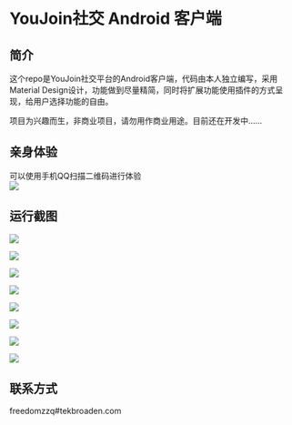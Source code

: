 # YouJoin社交 Android 客户端
## 简介
这个repo是YouJoin社交平台的Android客户端，代码由本人独立编写，采用Material Design设计，功能做到尽量精简，同时将扩展功能使用插件的方式呈现，给用户选择功能的自由。  
  
项目为兴趣而生，非商业项目，请勿用作商业用途。目前还在开发中……  
## 亲身体验
可以使用手机QQ扫描二维码进行体验  
![](http://7vzrj0.com1.z0.glb.clouddn.com/QQ%E5%9B%BE%E7%89%8720160107103114.png)  
## 运行截图
![](http://7vzrj0.com1.z0.glb.clouddn.com/Screenshot_2016-01-06-16-48-34.png?imageView/2/w/400)  
  
![](http://7vzrj0.com1.z0.glb.clouddn.com/Screenshot_2016-01-06-16-48-45.png?imageView/2/w/400)  
  
![](http://7vzrj0.com1.z0.glb.clouddn.com/Screenshot_2016-01-06-16-49-07.png?imageView/2/w/400)  
  
![](http://7vzrj0.com1.z0.glb.clouddn.com/Screenshot_2016-01-06-16-49-40.png?imageView/2/w/400)  
  
![](http://7vzrj0.com1.z0.glb.clouddn.com/Screenshot_2016-01-06-16-50-51.png?imageView/2/w/400)  
  
![](http://7vzrj0.com1.z0.glb.clouddn.com/Screenshot_2016-01-06-16-50-44.png?imageView/2/w/400)  
  
![](http://7vzrj0.com1.z0.glb.clouddn.com/Screenshot_2016-01-06-16-50-55.png?imageView/2/w/400)  
  
![](http://7vzrj0.com1.z0.glb.clouddn.com/Screenshot_2016-01-06-19-08-39.png?imageView/2/w/400)  
 
## 联系方式
freedomzzq#tekbroaden.com
